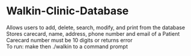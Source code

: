 # Walkin-Clinic-Database
Allows users to add, delete, search, modify, and print from the database\
Stores carecard, name, address, phone number and email of a Patient\
Carecard number must be 10 digits or returns error\
To run: make then ./walkin to a command prompt
